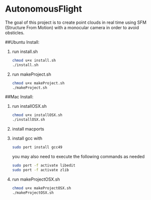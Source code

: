 # AutonomousFlight

The goal of this project is to create point clouds in real time using SFM (Structure From Motion) with a monocular camera in order to avoid obsticles. 

##Ubuntu Install:
1. run install.sh

	```bash
	chmod u+x install.sh
	./install.sh
	```
2. run makeProject.sh

	```bash
	chmod u+x makeProject.sh
	./makeProject.sh
	```

##Mac Install:
1. run installOSX.sh

	```bash
	chmod u+x installOSX.sh
	./installOSX.sh
	```
2. install macports
3. install gcc with 
	```bash
	sudo port install gcc49
	```
	you may also need to execute the following commands as needed

	```bash
	sudo port -f activate libedit
	sudo port -f activate zlib
	``` 
4. run makeProjectOSX.sh

	```bash
	chmod u+x makeProjectOSX.sh
	./makeProjectOSX.sh
	```
